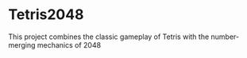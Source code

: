 # Tetris2048
 This project combines the classic gameplay of Tetris with the number-merging mechanics of 2048

